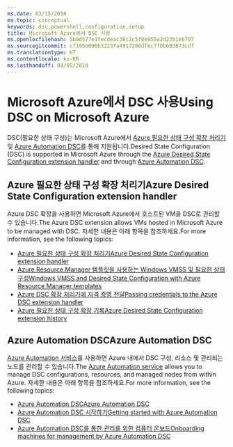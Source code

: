 ```yaml
---
ms.date: 03/15/2018
ms.topic: conceptual
keywords: dsc,powershell,configuration,setup
title: Microsoft Azure에서 DSC 사용
ms.openlocfilehash: 5b0d577e1fecdeac38c2c5f8e955a2d23b1eb707
ms.sourcegitcommit: cf195b090b3223fa4917206dfec7f0b603873cdf
ms.translationtype: HT
ms.contentlocale: ko-KR
ms.lasthandoff: 04/09/2018
---
```

# <a name="using-dsc-on-microsoft-azure"></a><span data-ttu-id="f011b-103">Microsoft Azure에서 DSC 사용</span><span class="sxs-lookup"><span data-stu-id="f011b-103">Using DSC on Microsoft Azure</span></span>

<span data-ttu-id="f011b-104">DSC(필요한 상태 구성)는 Microsoft Azure에서 [Azure 필요한 상태 구성 확장 처리기](/azure/virtual-machines/virtual-machines-windows-extensions-dsc-overview) 및 [Azure Automation DSC](/azure/automation/automation-dsc-overview)를 통해 지원됩니다.</span><span class="sxs-lookup"><span data-stu-id="f011b-104">Desired State Configuration (DSC) is supported in Microsoft Azure through the [Azure Desired State Configuration extension handler](/azure/virtual-machines/virtual-machines-windows-extensions-dsc-overview) and through [Azure Automation DSC](/azure/automation/automation-dsc-overview).</span></span>

## <a name="azure-desired-state-configuration-extension-handler"></a><span data-ttu-id="f011b-105">Azure 필요한 상태 구성 확장 처리기</span><span class="sxs-lookup"><span data-stu-id="f011b-105">Azure Desired State Configuration extension handler</span></span>

<span data-ttu-id="f011b-106">Azure DSC 확장을 사용하면 Microsoft Azure에서 호스트된 VM을 DSC로 관리할 수 있습니다.</span><span class="sxs-lookup"><span data-stu-id="f011b-106">The Azure DSC extension allows VMs hosted in Microsoft Azure to be managed with DSC.</span></span>
<span data-ttu-id="f011b-107">자세한 내용은 아래 항목을 참조하세요.</span><span class="sxs-lookup"><span data-stu-id="f011b-107">For more information, see the following topics:</span></span>

- [<span data-ttu-id="f011b-108">Azure 필요한 상태 구성 확장 처리기</span><span class="sxs-lookup"><span data-stu-id="f011b-108">Azure Desired State Configuration extension handler</span></span>](/azure/virtual-machines/virtual-machines-windows-extensions-dsc-overview)
- [<span data-ttu-id="f011b-109">Azure Resource Manager 템플릿을 사용하는 Windows VMSS 및 필요한 상태 구성</span><span class="sxs-lookup"><span data-stu-id="f011b-109">Windows VMSS and Desired State Configuration with Azure Resource Manager templates</span></span>](/azure/virtual-machines/virtual-machines-windows-extensions-dsc-template)
- [<span data-ttu-id="f011b-110">Azure DSC 확장 처리기에 자격 증명 전달</span><span class="sxs-lookup"><span data-stu-id="f011b-110">Passing credentials to the Azure DSC extension handler</span></span>](/azure/virtual-machines/virtual-machines-windows-extensions-dsc-credentials)
- [<span data-ttu-id="f011b-111">Azure 필요한 상태 구성 확장 기록</span><span class="sxs-lookup"><span data-stu-id="f011b-111">Azure Desired State Configuration extension history</span></span>](azureDscexthistory.md)

## <a name="azure-automation-dsc"></a><span data-ttu-id="f011b-112">Azure Automation DSC</span><span class="sxs-lookup"><span data-stu-id="f011b-112">Azure Automation DSC</span></span>

<span data-ttu-id="f011b-113">[Azure Automation 서비스](https://azure.microsoft.com/services/automation/)를 사용하면 Azure 내에서 DSC 구성, 리소스 및 관리되는 노드를 관리할 수 있습니다.</span><span class="sxs-lookup"><span data-stu-id="f011b-113">The [Azure Automation service](https://azure.microsoft.com/services/automation/) allows you to manage DSC configurations, resources, and managed nodes from within Azure.</span></span> <span data-ttu-id="f011b-114">자세한 내용은 아래 항목을 참조하세요.</span><span class="sxs-lookup"><span data-stu-id="f011b-114">For more information, see the following topics:</span></span>

- [<span data-ttu-id="f011b-115">Azure Automation DSC</span><span class="sxs-lookup"><span data-stu-id="f011b-115">Azure Automation DSC</span></span>](/azure/automation/automation-dsc-overview)
- [<span data-ttu-id="f011b-116">Azure Automation DSC 시작하기</span><span class="sxs-lookup"><span data-stu-id="f011b-116">Getting started with Azure Automation DSC</span></span>](/azure/automation/automation-dsc-getting-started)
- [<span data-ttu-id="f011b-117">Azure Automation DSC를 통한 관리를 위한 컴퓨터 온보드</span><span class="sxs-lookup"><span data-stu-id="f011b-117">Onboarding machines for management by Azure Automation DSC</span></span>](/azure/automation/automation-dsc-onboarding)